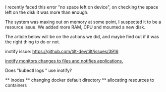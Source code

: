 I recently faced this error "no space left on device", on checking the space left on the disk it was more than enough.

The system was maxing out on memory at some point, I suspected it to be a resource issue. We added more RAM, CPU and mounted a new disk.

The article below will be on the actions we did, and maybe find out if it was the right thing to do or not.


inotify issue: https://github.com/tilt-dev/tilt/issues/3916

[inotify monitors changes to files and notifies applications.](https://en.wikipedia.org/wiki/Inotify)

Does "kubectl logs " use inotify?

 ** inodes
 ** changing docker default directory
 ** allocating resources to containers
